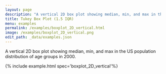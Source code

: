 ```yaml
---
layout: page
description: "A vertical 2D box plot showing median, min, and max in the US population distribution of age groups in 2000."
title: Tukey Box Plot (1.5 IQR)
menu: examples
permalink: /examples/boxplot_2D_vertical.html
image: /examples/boxplot_2D_vertical.png
edit_path: _data/examples.json
---
```


A vertical 2D box plot showing median, min, and max in the US population distribution of age groups in 2000.

{% include example.html spec='boxplot_2D_vertical'%}

